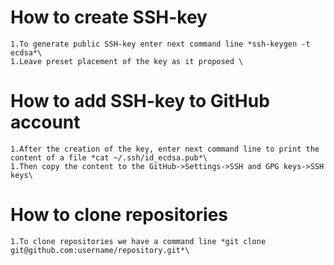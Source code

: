 # How to create SSH-key
    1.To generate public SSH-key enter next command line *ssh-keygen -t ecdsa*\
    1.Leave preset placement of the key as it proposed \
# How to add SSH-key to GitHub account
    1.After the creation of the key, enter next command line to print the content of a file *cat ~/.ssh/id_ecdsa.pub*\
    1.Then copy the content to the GitHub->Settings->SSH and GPG keys->SSH keys\
# How to clone repositories
    1.To clone repositories we have a command line *git clone git@github.com:username/repository.git*\